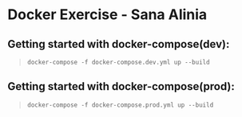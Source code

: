 # Docker Exercise - Sana Alinia

## Getting started with docker-compose(dev):
> `docker-compose -f docker-compose.dev.yml up --build`
## Getting started with docker-compose(prod):
> `docker-compose -f docker-compose.prod.yml up --build`

